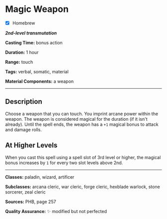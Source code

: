 # Magic Weapon

- [x] Homebrew

***2nd-level transmutation***

**Casting Time:** bonus action

**Duration:** 1 hour

**Range:** touch

**Tags:** verbal, somatic, material

**Material Components:** a weapon

---

## Description
Choose a weapon that you can touch.
You imprint arcane power within the weapon.
The weapon is considered magical for the duration (if it isn't already).
Until the spell ends, the weapon has a `+1` magical bonus to attack and damage rolls.

## At Higher Levels
When you cast this spell using a spell slot of 3rd level or higher, the magical bonus increases by `1` for every two slot levels above 2nd.

---

**Classes:** paladin, wizard, artificer

**Subclasses:** arcana cleric, war cleric, forge cleric, hexblade warlock, stone sorcerer, zeal cleric

**Sources:** PHB, page 257

**Quality Assurance:** :sparkles: modified but not perfected
